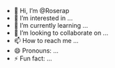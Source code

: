 - 👋 Hi, I’m @Roserap
- 👀 I’m interested in ...
- 🌱 I’m currently learning ...
- 💞️ I’m looking to collaborate on ...
- 📫 How to reach me ...
- 😄 Pronouns: ...
- ⚡ Fun fact: ...

<!---
Roserap/Roserap is a ✨ special ✨ repository because its `README.md` (this file) appears on your GitHub profile.
You can click the Preview link to take a look at your changes.
--->
